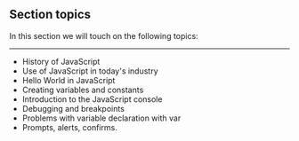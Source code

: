 ## Section topics
In this section we will touch on the following topics:

------------------

* History of JavaScript
* Use of JavaScript in today's industry
* Hello World in JavaScript
* Creating variables and constants
* Introduction to the JavaScript console
* Debugging and breakpoints
* Problems with variable declaration with var
* Prompts, alerts, confirms.
